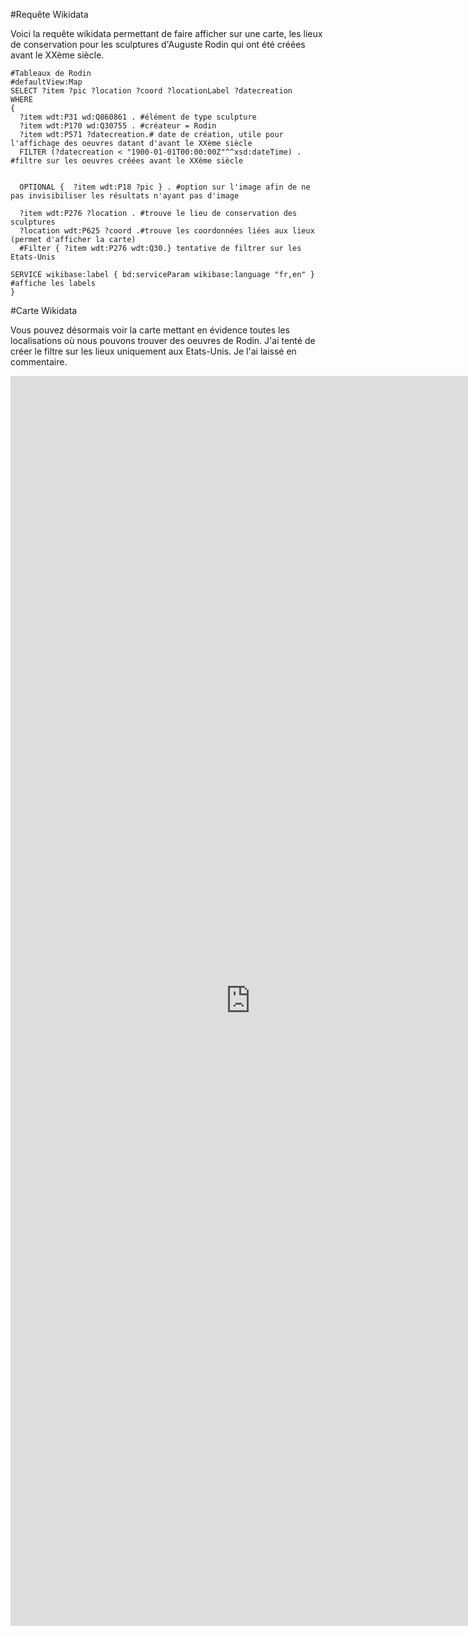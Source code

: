 #Requête Wikidata 

Voici la requête wikidata permettant de faire afficher sur une carte, les lieux de conservation pour les sculptures d'Auguste Rodin qui ont été créées avant le XXème siècle.

```sparql
#Tableaux de Rodin
#defaultView:Map
SELECT ?item ?pic ?location ?coord ?locationLabel ?datecreation
WHERE
{
  ?item wdt:P31 wd:Q860861 . #élément de type sculpture
  ?item wdt:P170 wd:Q30755 . #créateur = Rodin
  ?item wdt:P571 ?datecreation.# date de création, utile pour l'affichage des oeuvres datant d'avant le XXème siècle
  FILTER (?datecreation < "1900-01-01T00:00:00Z"^^xsd:dateTime) . #filtre sur les oeuvres créées avant le XXème siècle
  
 
  OPTIONAL {  ?item wdt:P18 ?pic } . #option sur l'image afin de ne pas invisibiliser les résultats n'ayant pas d'image
  
  ?item wdt:P276 ?location . #trouve le lieu de conservation des sculptures
  ?location wdt:P625 ?coord .#trouve les coordonnées liées aux lieux (permet d'afficher la carte)
  #Filter { ?item wdt:P276 wdt:Q30.} tentative de filtrer sur les Etats-Unis
  
SERVICE wikibase:label { bd:serviceParam wikibase:language "fr,en" } #affiche les labels
}
```
#Carte Wikidata 

Vous pouvez désormais voir la carte mettant en évidence toutes les localisations où nous pouvons trouver des oeuvres de Rodin. J'ai tenté de créer le filtre sur les lieux uniquement aux Etats-Unis. Je l'ai laissé en commentaire.

<iframe style="width: 80vw; height: 50vh; border: none;" src="https://query.wikidata.org/embed.html#%23Tableaux%20de%20Gustav%20Klimt%0A%23defaultView%3AMap%0ASELECT%20%3Fitem%20%3Fpic%20%3Flocation%20%3Fcoord%20%3FlocationLabel%20%3Fdatecreation%0AWHERE%0A%7B%0A%20%20%3Fitem%20wdt%3AP31%20wd%3AQ860861%20.%20%23%C3%A9l%C3%A9ment%20de%20type%20sculpture%0A%20%20%3Fitem%20wdt%3AP170%20wd%3AQ30755%20.%20%23cr%C3%A9ateur%20%3D%20Rodin%0A%20%20%3Fitem%20wdt%3AP571%20%3Fdatecreation.%20%23%20date%20de%20cr%C3%A9ation%2C%20utile%20pour%20l%27affichage%20des%20oeuvres%20datant%20d%27avant%20le%20XX%C3%A8me%20si%C3%A8cle%0A%20%20FILTER%20%28%3Fdatecreation%20%3C%20%221900-01-01T00%3A00%3A00Z%22%5E%5Exsd%3AdateTime%29%20.%20%23filtre%20sur%20les%20oeuvres%20cr%C3%A9%C3%A9es%20avant%20le%20XX%C3%A8me%20si%C3%A8cle%0A%20%20%0A%20%0A%20%20OPTIONAL%20%7B%20%20%3Fitem%20wdt%3AP18%20%3Fpic%20%7D%20.%20%23option%20sur%20l%27image%20afin%20de%20ne%20pas%20invisibiliser%20les%20r%C3%A9sultats%20n%27ayant%20pas%20d%27image%0A%20%20%0A%20%20%3Fitem%20wdt%3AP276%20%3Flocation%20.%20%23trouve%20le%20lieu%20de%20conservation%20des%20sculptures%0A%20%20%3Flocation%20wdt%3AP625%20%3Fcoord%20.%23trouve%20les%20coordonn%C3%A9es%20li%C3%A9es%20aux%20lieux%20%28permet%20d%27afficher%20la%20carte%29%0A%20%20%23Filter%20%7B%20%3Fitem%20wdt%3AP276%20wdt%3AQ30.%7D%20tentative%20de%20filtrer%20sur%20les%20Etats-Unis%0A%20%20%0ASERVICE%20wikibase%3Alabel%20%7B%20bd%3AserviceParam%20wikibase%3Alanguage%20%22fr%2Cen%22%20%7D%20%23affiche%20les%20labels%0A%7D" referrerpolicy="origin" sandbox="allow-scripts allow-same-origin allow-popups" ></iframe>
